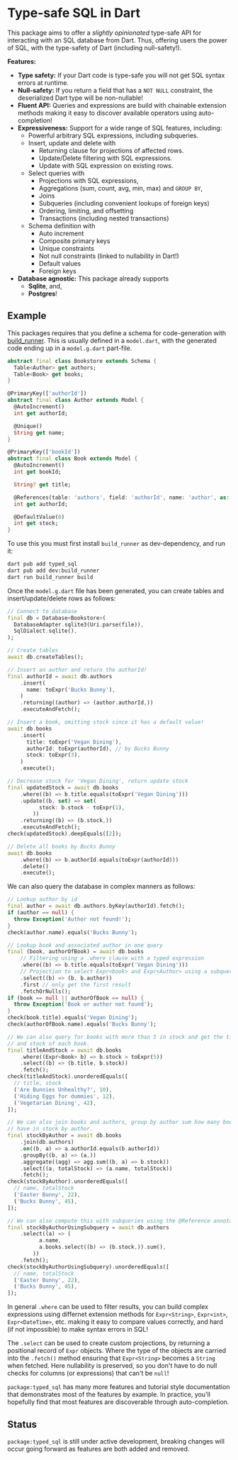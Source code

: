 # Type-safe SQL in Dart
This package aims to offer a _slightly opinionated_ type-safe API for
interacting with an SQL database from Dart. Thus, offering users the power
of SQL, with the type-safety of Dart (including null-safety!).

**Features:**
 * **Type safety:** If your Dart code is type-safe you will not get SQL
   syntax errors at runtime.
 * **Null-safety:** If you return a field that has a `NOT NULL` constraint, the
   deserialized Dart type will be non-nullable!
 * **Fluent API:** Queries and expressions are build with chainable extension
   methods making it easy to discover available operators using auto-completion!
 * **Expressiveness:** Support for a wide range of SQL features, including:
   * Powerful arbitrary SQL expressions, including subqueries.
   * Insert, update and delete with
     * Returning clause for projections of affected rows.
     * Update/Delete filtering with SQL expressions.
     * Update with SQL expression on existing rows.
   * Select queries with
     * Projections with SQL expressions,
     * Aggregations (sum, count, avg, min, max) and `GROUP BY`,
     * Joins
     * Subqueries (including convenient lookups of foreign keys)
     * Ordering, limiting, and offsetting
     * Transactions (including nested transactions)
   * Schema definition with
     * Auto increment
     * Composite primary keys
     * Unique constraints
     * Not null constraints (linked to nullability in Dart!)
     * Default values
     * Foreign keys
 * **Database agnostic:** This package already supports
   * **Sqlite**, and,
   * **Postgres**!

## Example
This packages requires that you define a schema for code-generation with
[build_runner]. This is usually defined in a `model.dart`, with the generated
code ending up in a `model.g.dart` part-file.

```dart bookstore_test.dart#bookstore-schema
abstract final class Bookstore extends Schema {
  Table<Author> get authors;
  Table<Book> get books;
}

@PrimaryKey(['authorId'])
abstract final class Author extends Model {
  @AutoIncrement()
  int get authorId;

  @Unique()
  String get name;
}

@PrimaryKey(['bookId'])
abstract final class Book extends Model {
  @AutoIncrement()
  int get bookId;

  String? get title;

  @References(table: 'authors', field: 'authorId', name: 'author', as: 'books')
  int get authorId;

  @DefaultValue(0)
  int get stock;
}
```

To use this you must first install `build_runner` as dev-dependency, and run it:
```sh
dart pub add typed_sql
dart pub add dev:build_runner
dart run build_runner build
```

Once the `model.g.dart` file has been generated, you can create tables and
insert/update/delete rows as follows:

```dart bookstore_test.dart#setup
// Connect to database
final db = Database<Bookstore>(
  DatabaseAdapter.sqlite3(Uri.parse(file)),
  SqlDialect.sqlite(),
);

// Create tables
await db.createTables();

// Insert an author and return the authorId!
final authorId = await db.authors
    .insert(
      name: toExpr('Bucks Bunny'),
    )
    .returning((author) => (author.authorId,))
    .executeAndFetch();

// Insert a book, omitting stock since it has a default value!
await db.books
    .insert(
      title: toExpr('Vegan Dining'),
      authorId: toExpr(authorId), // by Bucks Bunny
      stock: toExpr(3),
    )
    .execute();

// Decrease stock for 'Vegan Dining', return update stock
final updatedStock = await db.books
    .where((b) => b.title.equals(toExpr('Vegan Dining')))
    .update((b, set) => set(
          stock: b.stock - toExpr(1),
        ))
    .returning((b) => (b.stock,))
    .executeAndFetch();
check(updatedStock).deepEquals([2]);

// Delete all books by Bucks Bunny
await db.books
    .where((b) => b.authorId.equals(toExpr(authorId)))
    .delete()
    .execute();
```

We can also query the database in complex manners as follows:
```dart bookstore_test.dart#README-query-example
// Lookup author by id
final author = await db.authors.byKey(authorId).fetch();
if (author == null) {
  throw Exception('Author not found!');
}
check(author.name).equals('Bucks Bunny');

// Lookup book and associated author in one query
final (book, authorOfBook) = await db.books
    // Filtering using a .where clause with a typed expression
    .where((b) => b.title.equals(toExpr('Vegan Dining')))
    // Projection to select Expr<book> and Expr<Author> using a subquery
    .select((b) => (b, b.author))
    .first // only get the first result
    .fetchOrNulls();
if (book == null || authorOfBook == null) {
  throw Exception('Book or author not found');
}
check(book.title).equals('Vegan Dining');
check(authorOfBook.name).equals('Bucks Bunny');

// We can also query for books with more than 5 in stock and get the title
// and stock of each book.
final titleAndStock = await db.books
    .where((Expr<Book> b) => b.stock > toExpr(5))
    .select((b) => (b.title, b.stock))
    .fetch();
check(titleAndStock).unorderedEquals([
  // title, stock
  ('Are Bunnies Unhealthy?', 10),
  ('Hiding Eggs for dummies', 12),
  ('Vegetarian Dining', 42),
]);

// We can also join books and authors, group by author sum how many books we
// have in stock by author.
final stockByAuthor = await db.books
    .join(db.authors)
    .on((b, a) => a.authorId.equals(b.authorId))
    .groupBy((b, a) => (a,))
    .aggregate((agg) => agg.sum((b, a) => b.stock))
    .select((a, totalStock) => (a.name, totalStock))
    .fetch();
check(stockByAuthor).unorderedEquals([
  // name, totalStock
  ('Easter Bunny', 22),
  ('Bucks Bunny', 45),
]);

// We can also compute this with subqueries using the @Reference annotation
final stockByAuthorUsingSubquery = await db.authors
    .select((a) => (
          a.name,
          a.books.select((b) => (b.stock,)).sum(),
        ))
    .fetch();
check(stockByAuthorUsingSubquery).unorderedEquals([
  // name, totalStock
  ('Easter Bunny', 22),
  ('Bucks Bunny', 45),
]);
```

In general `.where` can be used to filter results, you can build complex
expressions using differnet extension methods for `Expr<String>`, `Expr<int>`,
`Expr<DateTime>`, etc. making it easy to compare values correctly, and hard
(if not impossible) to make syntax errors in SQL!

The `.select` can be used to create custom projections, by returning a
positional record of `Expr` objects. Where the type of the objects are carried
into the `.fetch()` method ensuring that `Expr<String>` becomes a `String` when
fetched. Here nullability is preserved, so you don't have to do null checks for
columns (or expressions) that can't be `null`!

`package:typed_sql` has many more features and tutorial style documentation
that demonstrates most of the features by example. In practice, you'll hopefully
find that most features are discoverable through auto-completion.

## Status

`package:typed_sql` is still under active development, breaking changes will
occur going forward as features are both added and removed.

[build_runner]: https://pub.dev/packages/build_runner


